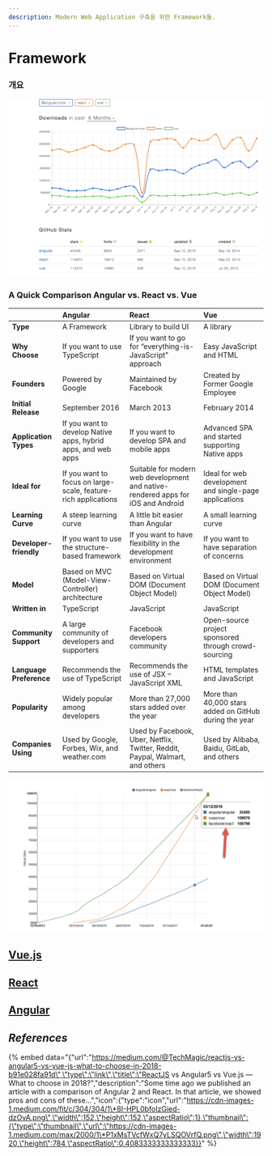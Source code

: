 ```yaml
---
description: Modern Web Application 구축을 위한 Framework들.
---
```


# Framework

### 개요

![NPM &#xB2E4;&#xC6B4;&#xB85C;&#xB4DC;](../.gitbook/assets/2018-09-11-5.27.37.png)

### A Quick Comparison Angular vs. React vs. Vue

|  | **Angular** | **React** | **Vue** |
| :--- | :--- | :--- | :--- |
| **Type** | A Framework | Library to build UI   | A library |
| **Why Choose** | If you want to use TypeScript | If you want to go for “everything-is-JavaScript” approach   | Easy JavaScript and HTML |
| **Founders** | Powered by Google | Maintained by Facebook | Created by Former Google Employee |
| **Initial Release** | September 2016 | March 2013 | February 2014 |
| **Application Types** | If you want to develop Native apps, hybrid apps, and web apps | If you want to develop SPA and mobile apps | Advanced SPA and started supporting Native apps |
| **Ideal for** | If you want to focus on large-scale, feature-rich applications | Suitable for modern web development and native-rendered apps for iOS and Android | Ideal for web development and single-page applications |
| **Learning Curve** | A steep learning curve | A little bit easier than Angular | A small learning curve |
| **Developer-friendly** | If you want to use the structure-based framework | If you want to have flexibility in the development environment | If you want to have separation of concerns |
| **Model**   | Based on MVC \(Model-View-Controller\) architecture | Based on Virtual DOM \(Document Object Model\) | Based on Virtual DOM \(Document Object Model\) |
| **Written in** | TypeScript | JavaScript | JavaScript |
| **Community Support** | A large community of developers and supporters | Facebook developers community | Open-source project sponsored through crowd-sourcing |
| **Language Preference** | Recommends the use of TypeScript | Recommends the use of JSX – JavaScript XML | HTML templates and JavaScript |
| **Popularity** | Widely popular among developers | More than 27,000 stars added over the year | More than 40,000 stars added on GitHub during the year |
| **Companies Using** | Used by Google, Forbes, Wix, and weather.com | Used by Facebook, Uber, Netflix, Twitter, Reddit, Paypal, Walmart,  and others | Used by Alibaba, Baidu, GitLab, and others    |

![Github Starts](../.gitbook/assets/2018-09-12-10.22.07.png)

## [Vue.js](vue.js/)

## [React](react.md)

## [Angular](angular.md)

## _References_

{% embed data="{\"url\":\"https://medium.com/@TechMagic/reactjs-vs-angular5-vs-vue-js-what-to-choose-in-2018-b91e028fa91d\",\"type\":\"link\",\"title\":\"ReactJS vs Angular5 vs Vue.js — What to choose in 2018?\",\"description\":\"Some time ago we published an article with a comparison of Angular 2 and React. In that article, we showed pros and cons of these…\",\"icon\":{\"type\":\"icon\",\"url\":\"https://cdn-images-1.medium.com/fit/c/304/304/1\*8I-HPL0bfoIzGied-dzOvA.png\",\"width\":152,\"height\":152,\"aspectRatio\":1},\"thumbnail\":{\"type\":\"thumbnail\",\"url\":\"https://cdn-images-1.medium.com/max/2000/1\*P1xMsTVcfWxQ7yLSQOVrfQ.png\",\"width\":1920,\"height\":784,\"aspectRatio\":0.4083333333333333}}" %}

